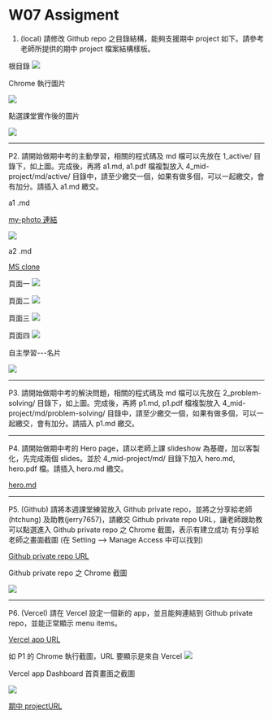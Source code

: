 # W07 Assigment

1. (local) 請修改 Github repo 之目錄結構，能夠支援期中 project 如下。請參考老師所提供的期中 project 檔案結構樣板。

根目錄
![](https://i.imgur.com/A6fL2dY.png)

Chrome 執行圖片

![](https://i.imgur.com/x7mS8JQ.png)

點選課堂實作後的圖片

![](https://i.imgur.com/GqGpc0m.png)

---

P2. 請開始做期中考的主動學習，相關的程式碼及 md 檔可以先放在 1_active/ 目錄下，如上圖。完成後，再將 a1.md, a1.pdf 檔複製放入 4_mid-project/md/active/ 目錄中，請至少繳交一個，如果有做多個，可以一起繳交，會有加分。請插入 a1.md 繳交。

a1 .md

[my-photo 連結](http://127.0.0.1:5500/1_active/w04-my-photos/myPhotoGallery.html)

![](https://i.imgur.com/H62UgOH.png)

a2 .md

[MS clone](http://127.0.0.1:5500/1_active/w05-MS%20menu/index.html)

頁面一
![](https://i.imgur.com/9lAtWPq.png)

頁面二
![](https://i.imgur.com/ERfgH3V.png)

頁面三
![](https://i.imgur.com/z1Ucvi6.pngg)

頁面四
![](https://i.imgur.com/CfoIjSc.png)

自主學習---名片

![](https://i.imgur.com/Z2v3qlc.png)

---

P3. 請開始做期中考的解決問題，相關的程式碼及 md 檔可以先放在 2_problem-solving/ 目錄下，如上圖。完成後，再將 p1.md, p1.pdf 檔複製放入 4_mid-project/md/problem-solving/ 目錄中，請至少繳交一個，如果有做多個，可以一起繳交，會有加分。請插入 p1.md 繳交。

---

P4. 請開始做期中考的 Hero page，請以老師上課 slideshow 為基礎，加以客製化，先完成兩個 slides。並於 4_mid-project/md/ 目錄下加入 hero.md, hero.pdf 檔。請插入 hero.md 繳交。

[hero.md](a3.md)

---

P5. (Github) 請將本週課堂練習放入 Github private repo，並將之分享給老師(htchung) 及助教(jerry7657)，請繳交
Github private repo URL，讓老師跟助教可以點選進入
Github private repo 之 Chrome 截圖，表示有建立成功
有分享給老師之畫面截圖 (在 Setting --> Manage Access 中可以找到)

[Github private repo URL](https://github.com/weiiioii/1101-1A-web-408630126)

Github private repo 之 Chrome 截圖

![](https://i.imgur.com/OrO4pP1.png)

---

P6. (Vercel) 請在 Vercel 設定一個新的 app，並且能夠連結到 Github private repo，並能正常顯示 menu items。

[Vercel app URL](https://vercel.com/weiiioii/1101-1-a-web-408630126/dw56oweqErX8tYQYttz9ifs99XU8)

如 P1 的 Chrome 執行截圖，URL 要顯示是來自 Vercel
![](https://i.imgur.com/76gjvd2.png)

Vercel app Dashboard 首頁畫面之截圖

![](https://i.imgur.com/g5CWWSI.png)

[期中 projectURL](https://1101-1-a-web-408630126-9yevg4kwx-weiiioii.vercel.app/mid-project/index.html)

